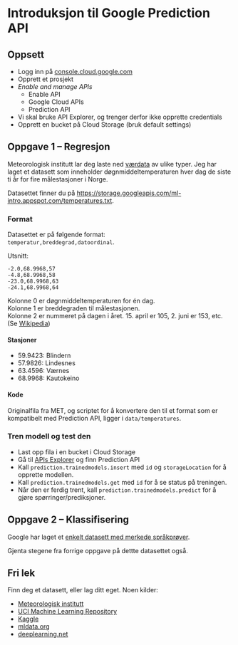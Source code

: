 # Introduksjon til Google Prediction API

## Oppsett

- Logg inn på [console.cloud.google.com](http://console.cloud.google.com)
- Opprett et prosjekt
- _Enable and manage APIs_
  - Enable API
  - Google Cloud APIs
  - Prediction API
- Vi skal bruke API Explorer, og trenger derfor ikke opprette credentials
- Opprett en bucket på Cloud Storage (bruk default settings)

## Oppgave 1 – Regresjon

Meteorologisk institutt lar deg laste ned [værdata](eklima.met.no) av ulike typer. Jeg har laget et datasett som inneholder døgnmiddeltemperaturen hver dag de siste ti år for fire målestasjoner i Norge.

Datasettet finner du på https://storage.googleapis.com/ml-intro.appspot.com/temperatures.txt.

### Format
Datasettet er på følgende format:  
`temperatur,breddegrad,datoordinal`.

Utsnitt:

```
-2.0,68.9968,57
-4.8,68.9968,58
-23.0,68.9968,63
-24.1,68.9968,64
```
Kolonne 0 er døgnmiddeltemperaturen for én dag.  
Kolonne 1 er breddegraden til målestasjonen.  
Kolonne 2 er nummeret på dagen i året. 15. april er 105, 2. juni er 153, etc. (Se [Wikipedia](https://en.wikipedia.org/wiki/Ordinal_date#Table))

#### Stasjoner
- 59.9423: Blindern
- 57.9826: Lindesnes
- 63.4596: Værnes
- 68.9968: Kautokeino

#### Kode
Originalfila fra MET, og scriptet for å konvertere den til et format som er kompatibelt med Prediction API, ligger i `data/temperatures`.

### Tren modell og test den

- Last opp fila i en bucket i Cloud Storage
- Gå til [APIs Explorer](https://developers.google.com/apis-explorer/) og finn Prediction API
- Kall `prediction.trainedmodels.insert` med `id` og `storageLocation` for å opprette modellen.
- Kall `prediction.trainedmodels.get` med `id` for å se status på treningen.
- Når den er ferdig trent, kall `prediction.trainedmodels.predict` for å gjøre spørringer/prediksjoner.

## Oppgave 2 – Klassifisering

Google har laget et [enkelt datasett med merkede språkprøver](https://cloud.google.com/prediction/docs/language_id.txt).

Gjenta stegene fra forrige oppgave på dettte datasettet også.

## Fri lek

Finn deg et datasett, eller lag ditt eget. Noen kilder:

- [Meteorologisk institutt](eklima.met.no)
- [UCI Machine Learning Repository](http://archive.ics.uci.edu/ml/)
- [Kaggle](https://www.kaggle.com)
- [mldata.org](http://mldata.org/repository/data/)
- [deeplearning.net](http://deeplearning.net/datasets/)
